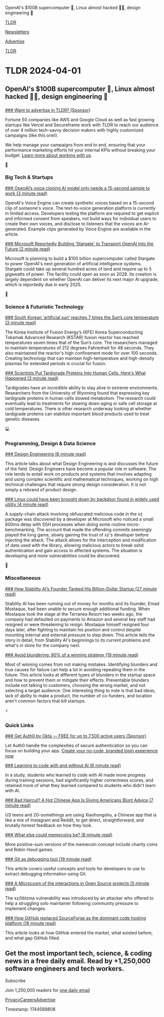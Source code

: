 OpenAI's $100B supercomputer 🧠, Linux almost hacked 👨‍💻, design engineering 🎨

[TLDR](/)

[Newsletters](/newsletters)

[Advertise](https://advertise.tldr.tech/)

[TLDR](/)

# TLDR 2024-04-01

## OpenAI's $100B supercomputer 🧠, Linux almost hacked 👨‍💻, design engineering 🎨

### 

[### Want to advertise in TLDR? (Sponsor)](https://advertise.tldr.tech/?utm_source=tldr&amp;utm_medium=newsletter&amp;utm_campaign=primary04012024)

Fortune 50 companies like AWS and Google Cloud as well as fast growing startups like Vercel and Secureframe work with TLDR to reach our audience of over 4 million tech-savvy decision makers with highly customized campaigns (like this one!).

We help manage your campaigns from end to end, ensuring that your performance marketing efforts hit your internal KPIs without breaking your budget. [Learn more about working with us](https://advertise.tldr.tech/?utm_source=tldr&utm_medium=newsletter&utm_campaign=primary04012024).

📱

### Big Tech & Startups

[### OpenAI’s voice cloning AI model only needs a 15-second sample to work (3 minute read)](https://www.theverge.com/2024/3/29/24115701/openai-voice-generation-ai-model?utm_source=tldrnewsletter)

OpenAI's Voice Engine can create synthetic voices based on a 15-second clip of someone's voice. The text-to-voice generation platform is currently in limited access. Developers testing the platform are required to get explicit and informed consent from speakers, not build ways for individual users to create their own voices, and disclose to listeners that the voices are AI-generated. Example clips generated by Voice Engine are available in the article.

[### Microsoft Reportedly Building ‘Stargate' to Transport OpenAI Into the Future (2 minute read)](https://gizmodo.com/microsoft-building-stargate-transport-openai-future-1851375210?utm_source=tldrnewsletter)

Microsoft is planning to build a $100 billion supercomputer called Stargate to power OpenAI's next generation of artificial intelligence systems. Stargate could take up several hundred acres of land and require up to 5 gigawatts of power. The facility could open as soon as 2028. Its creation is largely dependent on whether OpenAI can deliver its next major AI upgrade, which is reportedly due in early 2025.

🚀

### Science & Futuristic Technology

[### South Korean ‘artificial sun’ reaches 7 times the Sun’s core temperature (3 minute read)](https://interestingengineering.com/energy/south-korea-artificial-sun-new-record?utm_source=tldrnewsletter)

The Korea Institute of Fusion Energy’s (KFE) Korea Superconducting Tokamak Advanced Research (KSTAR) fusion reactor has reached temperatures seven times that of the Sun’s core. The researchers managed to maintain temperatures of 212 degrees Fahrenheit for 48 seconds. They also maintained the reactor's high confinement mode for over 100 seconds. Creating technology that can maintain high-temperature and high-density plasmas for extended periods is crucial for fusion.

[### Scientists Put Tardigrade Proteins Into Human Cells. Here's What Happened (3 minute read)](https://www.sciencealert.com/scientists-put-tardigrade-proteins-into-human-cells-heres-what-happened?utm_source=tldrnewsletter)

Tardigrades have an incredible ability to stay alive in extreme environments. Researchers from the University of Wyoming found that expressing key tardigrade proteins in human cells slowed metabolism. The research could eventually lead to treatments for slowing down aging or safe cell storage at cold temperatures. There is other research underway looking at whether tardigrade proteins can stabilize important blood products used to treat genetic diseases.

💻

### Programming, Design & Data Science

[### Design Engineering (6 minute read)](https://www.proofofconcept.pub/p/design-engineering?utm_source=tldrnewsletter)

This article talks about what Design Engineering is and discusses the future of the field. Design Engineers have become a popular role in software. The role tends to entail work on products and systems that involves adapting and using complex scientific and mathematical techniques, working on high technical challenges that require strong design consideration. It is not simply a rebrand of product design.

[### Linux could have been brought down by backdoor found in widely used utility (4 minute read)](https://www.techspot.com/news/102456-linux-could-have-brought-down-backdoor-found-widely.html?utm_source=tldrnewsletter)

A supply-chain attack involving obfuscated malicious code in the xz package was discovered by a developer at Microsoft who noticed a small 600ms delay with SSH processes when doing some routine micro-benchmarking. The account that made the offending commits seemingly played the long game, slowly gaining the trust of xz's developer before injecting the attack. The attack allows for the interception and modification of data used with the library, allowing malicious actors to break sshd authentication and gain access to affected systems. The situation is developing and more vulnerabilities could be discovered.

🎁

### Miscellaneous

[### How Stability AI’s Founder Tanked His Billion-Dollar Startup (27 minute read)](https://www.reddit.com/r/MachineLearning/comments/1br9vxr/n_how_stability_ais_founder_tanked_his/?share_id=kwlgsgJBrOd5xCMTQvS26&amp;utm_source=tldrnewsletter)

Stability AI has been running out of money for months and its founder, Emad Mostaque, had been unable to secure enough additional funding. When Mostaque took the stage at the Terranea Resort two weeks ago, the company had defaulted on payments to Amazon and several key staff had resigned or were threatening to resign. Mostaque himself resigned four days later, after fighting to maintain his position and control despite mounting internal and external pressure to step down. This article tells the story in detail, from Stability AI's beginnings to its current problems and what's in store for the company next.

[### Avoid blundering: 80% of a winning strategy (19 minute read)](https://longform.asmartbear.com/avoid-blundering/?utm_source=tldrnewsletter)

Most of winning comes from not making mistakes. Identifying blunders and true causes for failure can help a lot in avoiding repeating them in the future. This article looks at different types of blunders in the startup space and how to prevent them or mitigate their effects. Preventable blunders include not talking to customers, choosing the wrong market, and not selecting a target audience. One interesting thing to note is that bad ideas, lack of ability to make a product, the number of co-funders, and location aren't common factors that kill startups.

⚡

### Quick Links

[### Get Auth0 by Okta — FREE for up to 7,500 active users (Sponsor)](https://auth0.com/signup?utm_source=tldr&amp;utm_campaign=global_mult_mult_all_ciam-all_dg-plg_auth0_display_tldr_newsletter_3p_PLG-TLDR-FT_utm2&amp;utm_medium=cpc&amp;utm_id=aNK4z000000UDAsGAO)

Let Auth0 handle the complexities of secure authentication so you can focus on building your app. [Create your no-code, branded login experience now](https://auth0.com/signup?utm_source=tldr&utm_campaign=global_mult_mult_all_ciam-all_dg-plg_auth0_display_tldr_newsletter_3p_PLG-TLDR-FT_utm2&utm_medium=cpc&utm_id=aNK4z000000UDAsGAO)

[### Learning to code with and without AI (6 minute read)](https://austinhenley.com/blog/learningwithai.html?utm_source=tldrnewsletter)

In a study, students who learned to code with AI made more progress during training sessions, had significantly higher correctness scores, and retained more of what they learned compared to students who didn't learn with AI.

[### Bad Haircut? A Hot Chinese App Is Giving Americans Blunt Advice (7 minute read)](https://www.wsj.com/tech/personal-tech/bad-haircut-a-hot-chinese-app-is-giving-americans-blunt-advice-b82e67e2?st=5apwke3zcycch1t&amp;reflink=desktopwebshare_permalink&amp;utm_source=tldrnewsletter)

US teens and 20-somethings are using Xiaohongshu, a Chinese app that is like a mix of Instagram and Reddit, to get direct, straightforward, and brutally honest feedback on how they look.

[### What else could memecoins be? (8 minute read)](https://vitalik.eth.limo/general/2024/03/29/memecoins.html?utm_source=tldrnewsletter)

More positive-sum versions of the memecoin concept include charity coins and Robin Hood games.

[### Git as debugging tool (19 minute read)](https://lucasoshiro.github.io/posts-en/2023-02-13-git-debug/?utm_source=tldrnewsletter)

This article covers useful concepts and tools for developers to use to extract debugging information using Git.

[### A Microcosm of the interactions in Open Source projects (5 minute read)](https://robmensching.com/blog/posts/2024/03/30/a-microcosm-of-the-interactions-in-open-source-projects/?utm_source=tldrnewsletter)

The xz/liblzma vulnerability was introduced by an attacker who offered to help a struggling solo maintainer following community pressure to implement changes.

[### How GitHub replaced SourceForge as the dominant code hosting platform (18 minute read)](https://graphite.dev/blog/github-monopoly-on-code-hosting?utm_source=tldrnewsletter)

This article looks at how GitHub entered the market, what existed before, and what gap GitHub filled.

## Get the most important tech, science, & coding news in a free daily email. Read by +1,250,000 software engineers and tech workers.

Subscribe

Join 1,250,000 readers for [one daily email](/api/latest/tech)

[Privacy](/privacy)[Careers](https://jobs.ashbyhq.com/tldr.tech)[Advertise](/tech/advertise)

Timestamp: 1744589808